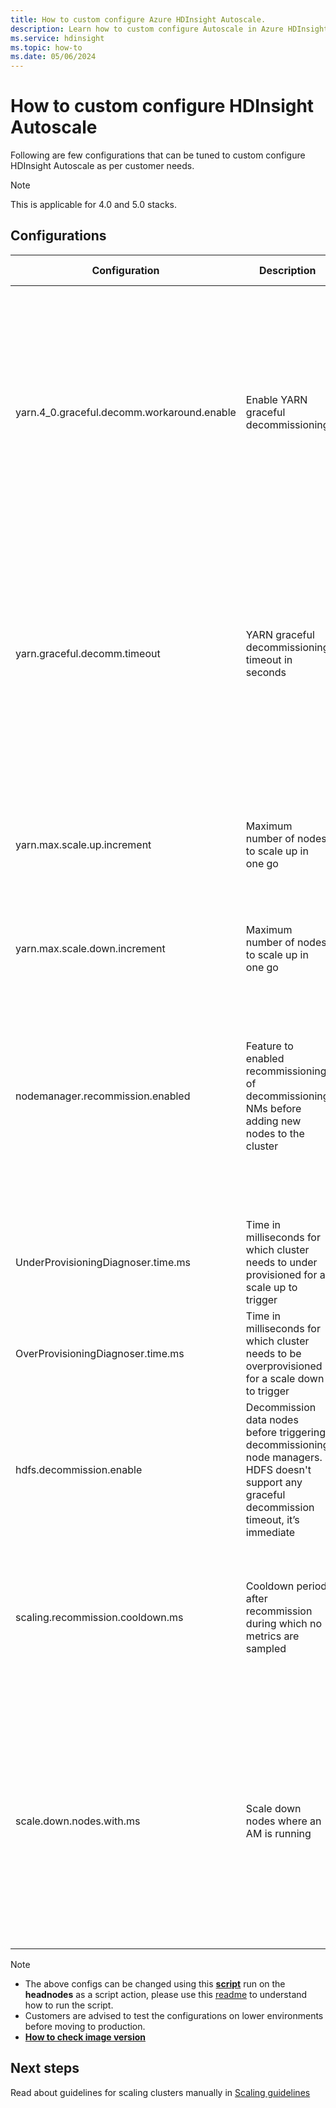 ```yaml
---
title: How to custom configure Azure HDInsight Autoscale.
description: Learn how to custom configure Autoscale in Azure HDInsight clusters
ms.service: hdinsight
ms.topic: how-to
ms.date: 05/06/2024
---
```


# How to custom configure HDInsight Autoscale

Following are few configurations that can be tuned to custom configure HDInsight Autoscale as per customer needs.
 
> [!NOTE]
>This is applicable for 4.0 and 5.0 stacks.

## Configurations

|Configuration|Description|Default value|Applicable cluster/Autoscale type|Remarks|
|----|----|----|----|----|
|yarn.4_0.graceful.decomm.workaround.enable|Enable YARN graceful decommissioning|Loadware autoscale – True Scheduled autoscale - True|Hadoop/Spark |If this config is disabled, YARN puts nodes in decommissioned state directly from running state without waiting for the applications using the node to finish. This action might lead to applications getting killed abruptly when nodes are decommissioned. Read more about job resiliency in YARN [here](https://hadoop.apache.org/docs/stable/hadoop-yarn/hadoop-yarn-site/GracefulDecommission.html)|
|yarn.graceful.decomm.timeout|YARN graceful decommissioning timeout in seconds | Hadoop Loadware – 3600 Spark Scheduled - 1 Hadoop Scheduled – 1 Spark Loadware – 86400| Hadoop/Spark| Graceful decommissioning timeout is best configured according to customer applications. For example – if an application has many mappers and few reducers, which can take 4 hours to complete, this configuration needs to be set to more than 4 hours |
|yarn.max.scale.up.increment | Maximum number of nodes to scale up in one go|200 | Hadoop/Spark/Interactive Query|It has been tested with 200 nodes. We don't recommend setting this value to more than 200. It can be set to less than 200 if the customer wants less aggressive scale up |
|yarn.max.scale.down.increment |Maximum number of nodes to scale up in one go | 50|Hadoop/Spark/Interactive Query|Can be set to up to 100 |
|nodemanager.recommission.enabled |Feature to enabled recommissioning of decommissioning NMs before adding new nodes to the cluster|True |Hadoop/Spark load based autoscale |Disabling this feature can cause underutilization of cluster. There can be nodes in decommissioning state, which have no containers to run but are waiting for application to finish, even if there's more load in the cluster. **Note:** Applicable for images on **2304280205**  or later|
|UnderProvisioningDiagnoser.time.ms |Time in milliseconds for which cluster needs to under provisioned for a scale up to trigger |180000 |Hadoop/Spark load based autoscaling |-|
|OverProvisioningDiagnoser.time.ms |Time in milliseconds for which cluster needs to be overprovisioned for a scale down to trigger |180000 |Hadoop/Spark load based autoscaling |-|
|hdfs.decommission.enable |Decommission data nodes before triggering decommissioning node managers. HDFS doesn't support any graceful decommission timeout, it’s immediate |True | Hadoop/Spark load based autoscaling|Decommissioning datanodes before decommissioning nodemanagers so that particular datanode isn't used for storing shuffle data.|
|scaling.recommission.cooldown.ms | Cooldown period after recommission during which no metrics are sampled|120000 |Hadoop/Spark load based autoscaling |This cooldown period ensures the cluster has some time to redistribute the load to the newly recommissioned `nodemanagers`.  **Note:** Applicable for images on **2304280205**  or later|
|scale.down.nodes.with.ms | Scale down nodes where an AM is running|false | Hadoop/Spark|Can be turned on if there are enough reattempts configured for the AM. Useful for cases where there are long running applications (example spark streaming) which can be killed for scaling down cluster if load has reduced. **Note:** Applicable for images on **2304280205** or later|

> [!NOTE]
>
> * The above configs can be changed using this **[script](https://hdiconfigactions2.blob.core.windows.net/autoscale-config-updates/UpdateAutoscaleConfig.sh)** run on the **headnodes** as a script action, please use this [readme](https://hdiconfigactions2.blob.core.windows.net/autoscale-config-updates/AutoscaleConfigUpdateReadme.md) to understand how to run the script.
> * Customers are advised to test the configurations on lower environments before moving to production.
> * **[How to check image version](./view-hindsight-cluster-image-version.md)**

## Next steps

Read about guidelines for scaling clusters manually in [Scaling guidelines](hdinsight-scaling-best-practices.md)
